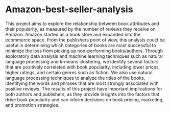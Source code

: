 # Amazon-best-seller-analysis
This project aims to explore the relationship between book attributes and their popularity, as
measured by the number of reviews they receive on Amazon. Amazon started as a book store and
expanded into the ecommerce space. From the publishers point of view, this analysis could be useful in
determining which categories of books are most successful to minimize the loss from picking up
non-performing books/authors. Through exploratory data analysis and machine learning techniques such
as natural language processing and k-means clustering, we identify several factors that are positively
correlated with book popularity, including lower prices, higher ratings, and certain genres such as fiction.
We also use natural language processing techniques to analyze the titles of the books, identifying the
words and phrases that are most strongly associated with positive reviews. The results of this project have
important implications for both authors and publishers, as they provide insights into the factors that drive
book popularity and can inform decisions on book pricing, marketing, and promotion strategies.
